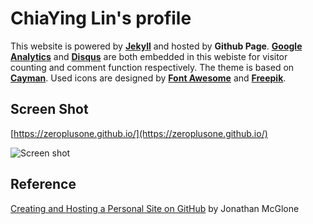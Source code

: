 # ChiaYing Lin's profile




This website is powered by **[Jekyll](https://jekyllrb.com/)** and hosted by **Github Page**.
**[Google Analytics]()** and **[Disqus]()** are both embedded in this webiste for visitor counting and comment function respectively. The theme is based on **[Cayman]()**. Used icons are designed by **[Font Awesome](http://fontawesome.io/)** and **[Freepik](http://www.freepik.com/)**.

## Screen Shot

[https://zeroplusone.github.io/](https://zeroplusone.github.io/)

![Screen shot](https://zeroplusone.github.io/img/ScreenShot.png)

## Reference

[Creating and Hosting a Personal Site on GitHub](http://jmcglone.com/guides/github-pages/) by Jonathan McGlone
